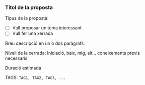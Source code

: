 ### Títol de la proposta

Tipus de la proposta:
- [ ] Vull proposar un tema interessant
- [ ] Vull fer una xerrada

Breu descripció en un o dos paràgrafs.

Nivell de la xerrada: Iniciació, baix, mig, alt... coneixements previs necessaris

Duració estimada

TAGS: `TAG1, TAG2, TAG3, ...`
